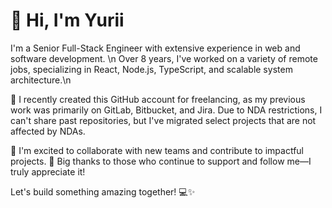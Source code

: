 <h1>👋 Hi, I'm Yurii</h1>

I'm a Senior Full-Stack Engineer with extensive experience in web and software development. \n
Over 8 years, I've worked on a variety of remote jobs, specializing in React, Node.js, TypeScript, and scalable system architecture.\n

🔹 I recently created this GitHub account for freelancing, as my previous work was primarily on GitLab, Bitbucket, and Jira. 
    Due to NDA restrictions, I can't share past repositories, but I've migrated select projects that are not affected by NDAs.

🚀 I'm excited to collaborate with new teams and contribute to impactful projects.
🙏 Big thanks to those who continue to support and follow me—I truly appreciate it!

Let's build something amazing together! 💻✨
